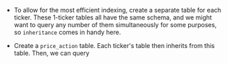 -   To allow for the most efficient indexing, create a separate table for each ticker. These 1-ticker tables all have the same schema, and we might want to query any number of them simultaneously for some purposes, so `inheritance` comes in handy here.

-   Create a `price_action` table. Each ticker's table then inherits from this table. Then, we can query
